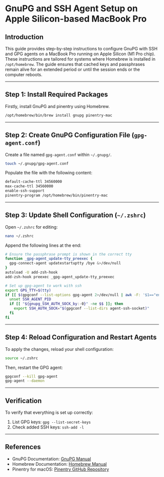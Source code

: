 # GnuPG and SSH Agent Setup on Apple Silicon-based MacBook Pro

## Introduction

This guide provides step-by-step instructions to configure GnuPG with SSH and GPG agents on a MacBook Pro running on Apple Silicon (M1 Pro chip). These instructions are tailored for systems where Homebrew is installed in `/opt/homebrew`. The guide ensures that cached keys and passphrases remain alive for an extended period or until the session ends or the computer reboots.

---

## Step 1: Install Required Packages

Firstly, install GnuPG and pinentry using Homebrew.

```bash
/opt/homebrew/bin/brew install gnupg pinentry-mac
```

---

## Step 2: Create GnuPG Configuration File (`gpg-agent.conf`)

Create a file named `gpg-agent.conf` within `~/.gnupg/`.

```bash
touch ~/.gnupg/gpg-agent.conf
```

Populate the file with the following content:

```bash
default-cache-ttl 34560000
max-cache-ttl 34560000
enable-ssh-support
pinentry-program /opt/homebrew/bin/pinentry-mac
```

---

## Step 3: Update Shell Configuration (`~/.zshrc`)

Open `~/.zshrc` for editing:

```bash
nano ~/.zshrc
```

Append the following lines at the end:

```bash
# Ensure the passphrase prompt is shown in the correct tty
function _gpg-agent_update-tty_preexec {
  gpg-connect-agent updatestartuptty /bye &>/dev/null
}
autoload -U add-zsh-hook
add-zsh-hook preexec _gpg-agent_update-tty_preexec

# Set up gpg-agent to work with ssh
export GPG_TTY=$(tty)
if [[ $(gpgconf --list-options gpg-agent 2>/dev/null | awk -F: '$1=="enable-ssh-support" {print $10}') = 1 ]]; then
  unset SSH_AGENT_PID
  if [[ "${gnupg_SSH_AUTH_SOCK_by:-0}" -ne $$ ]]; then
    export SSH_AUTH_SOCK="$(gpgconf --list-dirs agent-ssh-socket)"
  fi
fi
```

---

## Step 4: Reload Configuration and Restart Agents

To apply the changes, reload your shell configuration:

```bash
source ~/.zshrc
```

Then, restart the GPG agent:

```bash
gpgconf --kill gpg-agent
gpg-agent --daemon
```

---

## Verification

To verify that everything is set up correctly:

1. List GPG keys: `gpg --list-secret-keys`
2. Check added SSH keys: `ssh-add -l`

---

## References

- GnuPG Documentation: [GnuPG Manual](https://gnupg.org/documentation/manuals/gnupg/)
- Homebrew Documentation: [Homebrew Manual](https://docs.brew.sh/Manpage)
- Pinentry for macOS: [Pinentry GitHub Repository](https://github.com/GPGTools/pinentry)
